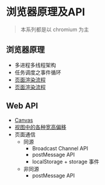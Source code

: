 # 浏览器原理及API

> 本系列都是以 chromium 为主

## 浏览器原理

- 多进程多线程架构
- 任务调度之事件循环
- [页面渲染流程](./页面资源加载流程)
- [页面渲染流程](./页面渲染流程)

## Web API

- [Canvas](./Canvas.md)
- [视图中的各种宽高偏移](./视图中的各种宽高偏移.md)
- 页面通信
  - 同源
    - Broadcast Channel API
    - postMessage API
    - localStorage + storage 事件
  - 非同源
    - postMessage API
